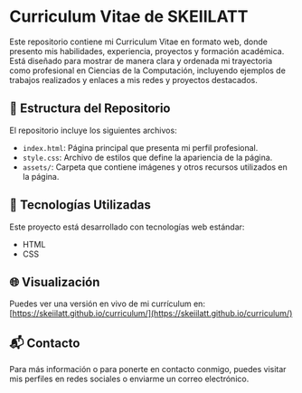 # Curriculum Vitae de SKEIILATT

Este repositorio contiene mi Curriculum Vitae en formato web, donde presento mis habilidades, experiencia, proyectos y formación académica.  
Está diseñado para mostrar de manera clara y ordenada mi trayectoria como profesional en Ciencias de la Computación, incluyendo ejemplos de trabajos realizados y enlaces a mis redes y proyectos destacados.

## 📁 Estructura del Repositorio

El repositorio incluye los siguientes archivos:

- `index.html`: Página principal que presenta mi perfil profesional.
- `style.css`: Archivo de estilos que define la apariencia de la página.
- `assets/`: Carpeta que contiene imágenes y otros recursos utilizados en la página.

## 🚀 Tecnologías Utilizadas

Este proyecto está desarrollado con tecnologías web estándar:

- HTML
- CSS

## 🌐 Visualización

Puedes ver una versión en vivo de mi currículum en:  
[https://skeiilatt.github.io/curriculum/](https://skeiilatt.github.io/curriculum/)

## 📬 Contacto

Para más información o para ponerte en contacto conmigo, puedes visitar mis perfiles en redes sociales o enviarme un correo electrónico.
